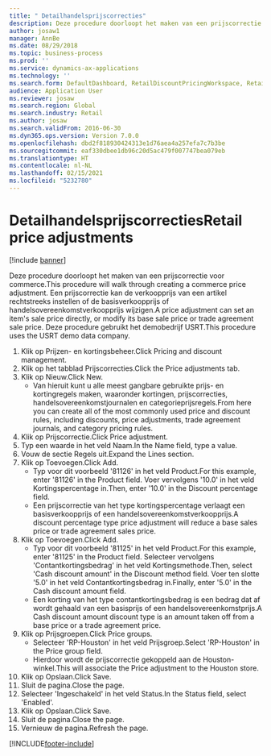 ```yaml
---
title: " Detailhandelsprijscorrecties"
description: Deze procedure doorloopt het maken van een prijscorrectie voor commerce.
author: josaw1
manager: AnnBe
ms.date: 08/29/2018
ms.topic: business-process
ms.prod: ''
ms.service: dynamics-ax-applications
ms.technology: ''
ms.search.form: DefaultDashboard, RetailDiscountPricingWorkspace, RetailPeriodicDiscount, RetailDiscountPriceGroup
audience: Application User
ms.reviewer: josaw
ms.search.region: Global
ms.search.industry: Retail
ms.author: josaw
ms.search.validFrom: 2016-06-30
ms.dyn365.ops.version: Version 7.0.0
ms.openlocfilehash: dbd2f818930424313e1d76aea4a257efa7c7b3be
ms.sourcegitcommit: eaf330dbee1db96c20d5ac479f007747bea079eb
ms.translationtype: HT
ms.contentlocale: nl-NL
ms.lasthandoff: 02/15/2021
ms.locfileid: "5232780"
---
```

# <a name="retail-price-adjustments"></a><span data-ttu-id="81149-103"> Detailhandelsprijscorrecties</span><span class="sxs-lookup"><span data-stu-id="81149-103">Retail price adjustments</span></span>

[!include [banner](../includes/banner.md)]

<span data-ttu-id="81149-104">Deze procedure doorloopt het maken van een prijscorrectie voor commerce.</span><span class="sxs-lookup"><span data-stu-id="81149-104">This procedure will walk through creating a commerce price adjustment.</span></span> <span data-ttu-id="81149-105">Een prijscorrectie kan de verkoopprijs van een artikel rechtstreeks instellen of de basisverkoopprijs of handelsovereenkomstverkoopprijs wijzigen.</span><span class="sxs-lookup"><span data-stu-id="81149-105">A price adjustment can set an item's sale price directly, or modify its base sale price or trade agreement sale price.</span></span> <span data-ttu-id="81149-106">Deze procedure gebruikt het demobedrijf USRT.</span><span class="sxs-lookup"><span data-stu-id="81149-106">This procedure uses the USRT demo data company.</span></span>

1. <span data-ttu-id="81149-107">Klik op Prijzen- en kortingsbeheer.</span><span class="sxs-lookup"><span data-stu-id="81149-107">Click Pricing and discount management.</span></span>
2. <span data-ttu-id="81149-108">Klik op het tabblad Prijscorrecties.</span><span class="sxs-lookup"><span data-stu-id="81149-108">Click the Price adjustments tab.</span></span>
3. <span data-ttu-id="81149-109">Klik op Nieuw.</span><span class="sxs-lookup"><span data-stu-id="81149-109">Click New.</span></span>
    * <span data-ttu-id="81149-110">Van hieruit kunt u alle meest gangbare gebruikte prijs- en kortingregels maken, waaronder kortingen, prijscorrecties, handelsovereenkomstjournalen en categorieprijsregels.</span><span class="sxs-lookup"><span data-stu-id="81149-110">From here you can create all of the most commonly used price and discount rules, including discounts, price adjustments, trade agreement journals, and category pricing rules.</span></span>  
4. <span data-ttu-id="81149-111">Klik op Prijscorrectie.</span><span class="sxs-lookup"><span data-stu-id="81149-111">Click Price adjustment.</span></span>
5. <span data-ttu-id="81149-112">Typ een waarde in het veld Naam.</span><span class="sxs-lookup"><span data-stu-id="81149-112">In the Name field, type a value.</span></span>
6. <span data-ttu-id="81149-113">Vouw de sectie Regels uit.</span><span class="sxs-lookup"><span data-stu-id="81149-113">Expand the Lines section.</span></span>
7. <span data-ttu-id="81149-114">Klik op Toevoegen.</span><span class="sxs-lookup"><span data-stu-id="81149-114">Click Add.</span></span>
    * <span data-ttu-id="81149-115">Typ voor dit voorbeeld '81126' in het veld Product.</span><span class="sxs-lookup"><span data-stu-id="81149-115">For this example, enter '81126' in the Product field.</span></span> <span data-ttu-id="81149-116">Voer vervolgens '10.0' in het veld Kortingspercentage in.</span><span class="sxs-lookup"><span data-stu-id="81149-116">Then, enter '10.0' in the Discount percentage field.</span></span>  
    * <span data-ttu-id="81149-117">Een prijscorrectie van het type kortingspercentage verlaagt een basisverkoopprijs of een handelsovereenkomstverkoopprijs.</span><span class="sxs-lookup"><span data-stu-id="81149-117">A discount percentage type price adjustment will reduce a base sales price or trade agreement sales price.</span></span>  
8. <span data-ttu-id="81149-118">Klik op Toevoegen.</span><span class="sxs-lookup"><span data-stu-id="81149-118">Click Add.</span></span>
    * <span data-ttu-id="81149-119">Typ voor dit voorbeeld '81125' in het veld Product.</span><span class="sxs-lookup"><span data-stu-id="81149-119">For this example, enter '81125' in the Product field.</span></span> <span data-ttu-id="81149-120">Selecteer vervolgens 'Contantkortingsbedrag' in het veld Kortingsmethode.</span><span class="sxs-lookup"><span data-stu-id="81149-120">Then, select 'Cash discount amount' in the Discount method field.</span></span>    <span data-ttu-id="81149-121">Voer ten slotte '5.0' in het veld Contantkortingsbedrag in.</span><span class="sxs-lookup"><span data-stu-id="81149-121">Finally, enter '5.0' in the Cash discount amount field.</span></span>  
    * <span data-ttu-id="81149-122">Een korting van het type contantkortingsbedrag is een bedrag dat af wordt gehaald van een basisprijs of een handelsovereenkomstprijs.</span><span class="sxs-lookup"><span data-stu-id="81149-122">A Cash discount amount discount type is an amount taken off from a base price or a trade agreement price.</span></span>  
9. <span data-ttu-id="81149-123">Klik op Prijsgroepen.</span><span class="sxs-lookup"><span data-stu-id="81149-123">Click Price groups.</span></span>
    * <span data-ttu-id="81149-124">Selecteer 'RP-Houston' in het veld Prijsgroep.</span><span class="sxs-lookup"><span data-stu-id="81149-124">Select 'RP-Houston' in the Price group field.</span></span>  
    * <span data-ttu-id="81149-125">Hierdoor wordt de prijscorrectie gekoppeld aan de Houston-winkel.</span><span class="sxs-lookup"><span data-stu-id="81149-125">This will associate the Price adjustment to the Houston store.</span></span>  
10. <span data-ttu-id="81149-126">Klik op Opslaan.</span><span class="sxs-lookup"><span data-stu-id="81149-126">Click Save.</span></span>
11. <span data-ttu-id="81149-127">Sluit de pagina.</span><span class="sxs-lookup"><span data-stu-id="81149-127">Close the page.</span></span>
12. <span data-ttu-id="81149-128">Selecteer 'Ingeschakeld' in het veld Status.</span><span class="sxs-lookup"><span data-stu-id="81149-128">In the Status field, select 'Enabled'.</span></span>
13. <span data-ttu-id="81149-129">Klik op Opslaan.</span><span class="sxs-lookup"><span data-stu-id="81149-129">Click Save.</span></span>
14. <span data-ttu-id="81149-130">Sluit de pagina.</span><span class="sxs-lookup"><span data-stu-id="81149-130">Close the page.</span></span>
15. <span data-ttu-id="81149-131">Vernieuw de pagina.</span><span class="sxs-lookup"><span data-stu-id="81149-131">Refresh the page.</span></span>



[!INCLUDE[footer-include](../../includes/footer-banner.md)]